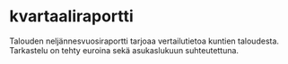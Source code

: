 # kvartaaliraportti
Talouden neljännesvuosiraportti tarjoaa vertailutietoa kuntien taloudesta. Tarkastelu on tehty euroina sekä asukaslukuun suhteutettuna.
